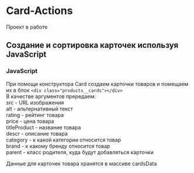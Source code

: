 # Card-Actions

Проект в работе

<h2>Создание и сортировка карточек используя JavaScript </h2>

<h3>JavaScript</h3>

При помощи конструктора Card создаем карточки товаров и помещаем их в блок `<div class="products__cards"></div>`  
В качестве аргументов прередаем:  
src - URL изображения  
alt - альтернативный текст  
rating - рейтинг товара  
price - цена товара  
titleProduct - название товара  
descr - описание товара  
category - к какой категории относится товар  
brand - к какому бренду относится товар  
parent - класс родителя, куда будут добавляться карточки  

Данные для карточек товара хранятся в массиве cardsData